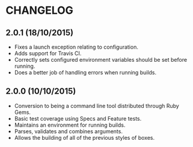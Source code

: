 # CHANGELOG

## 2.0.1 (18/10/2015)

* Fixes a launch exception relating to configuration.
* Adds support for Travis CI.
* Correctly sets configured environment variables should be set before running.
* Does a better job of handling errors when running builds.

## 2.0.0 (10/10/2015)

* Conversion to being a command line tool distributed through Ruby Gems.
* Basic test coverage using Specs and Feature tests.
* Maintains an environment for running builds.
* Parses, validates and combines arguments.
* Allows the building of all of the previous styles of boxes.
